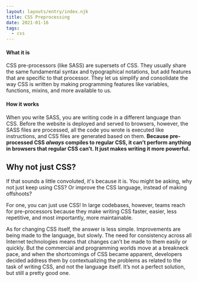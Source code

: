 ```yaml
---
layout: layouts/entry/index.njk
title: CSS Preprocessing
date: 2021-01-16
tags:
  - css
---
```


#### What it is

CSS pre-processors (like SASS) are supersets of CSS. They usually share the same fundamental syntax and typographical notations, but add features that are specific to that processor. They let us simplify and consolidate the way CSS is written by making programming features like variables, functions, mixins, and more available to us.

#### How it works

When you write SASS, you are writing code in a different language than CSS. Before the website is deployed and served to browsers, however, the SASS files are processed, all the code you wrote is executed like instructions, and CSS files are generated based on them. **Because pre-processed CSS _always_ compiles to regular CSS, it can’t perform anything in browsers that regular CSS can’t. It just makes writing it more powerful.**

## Why not just CSS?

If that sounds a little convoluted, it's because it is. You might be asking, why not just keep using CSS? Or improve the CSS language, instead of making offshoots?

For one, you can just use CSS! In large codebases, however, teams reach for pre-processors because they make writing CSS faster, easier, less repetitive, and most importantly, more maintainable.

As for changing CSS itself, the answer is less simple. Improvements are being made to the language, but slowly. The need for consistency across all Internet technologies means that changes can’t be made to them easily or quickly. But the commercial and programming worlds move at a breakneck pace, and when the shortcomings of CSS became apparent, developers decided address them by contextualizing the problems as related to the task of writing CSS, and not the language itself. It’s not a perfect solution, but still a pretty good one.

